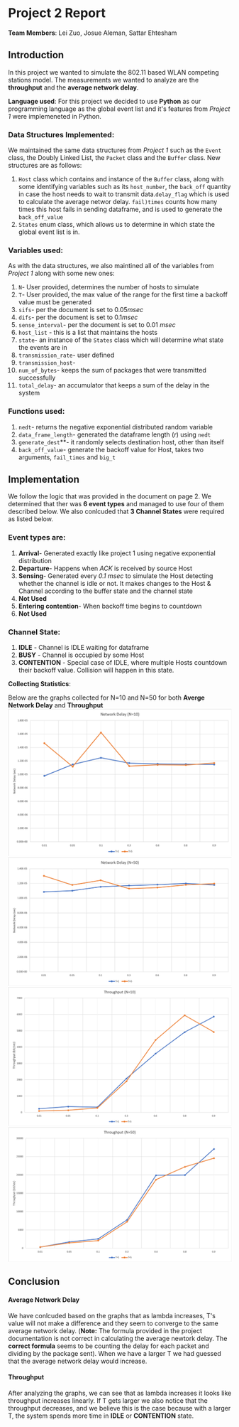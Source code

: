 # Project 2 Report
**Team Members**: Lei Zuo, Josue Aleman, Sattar Ehtesham

## **Introduction**

In this project we wanted to simulate the 802.11 based WLAN competing stations model. The measurements we wanted to analyze are the **throughput** and the **average network delay**. 

**Language used**: For this project we decided to use **Python** as our programming language as the global event list and it's features from *Project 1* were implemeneted in Python. 

### **Data Structures Implemented**:

We maintained the same data structures from *Project 1*  such as the `Event` class, the Doubly Linked List, the `Packet` class and the `Buffer` class. 
New structures are as follows:

1. `Host` class which contains and instance of the `Buffer` class, along with some identifying variables such as its `host_number`, the `back_off` quantity in case the host needs to wait to transmit data.`delay_flag` which is used to calculate the average networ delay. `fail)times` counts how many times this host fails in sending dataframe, and is used to generate the `back_off_value` 
2. `States` enum class, which allows us to determine in which state the global event list is in.

### **Variables used**:

As with the data structures, we also maintined all of the variables from *Project 1* along with some new ones:

1. `N`- User provided, determines the number of hosts to simulate
2. `T`- User provided, the  max value of the range for the first time a backoff value must be generated
3. `sifs`- per the document is set to 0.05*msec*
4. `difs`- per the document is set to 0.1*msec*
5. `sense_interval`- per the document is set to 0.01 *msec*
6. `host_list` - this is a list that maintains the hosts
7. `state`- an instance of the `States` class which will determine what state the events are in
8. `transmission_rate`- user defined
9. `transmission_host`- 
10. `num_of_bytes`- keeps the sum of packages that were transmitted successfully
11. `total_delay`- an accumulator that keeps a sum of the delay in the system

    
### **Functions used**:
1. `nedt`- returns the negative exponential distributed random variable
2. `data_frame_length`- generated the dataframe length (*r*) using `nedt`
3. `generate_dest`**- it randomly selects destination host, other than itself
4. `back_off_value`- generate the backoff value for Host, takes two arguments, `fail_times` and `big_t`

## **Implementation**

We follow the logic that was provided in the document on page 2. We determined that ther was **6 event types** and managed to use four of them described below. We also conlcuded that **3 Channel States** were required as listed below.  

### Event types are:
1. **Arrival**- Generated exactly like project 1 using negative exponential distribution
2. **Departure**- Happens when *ACK* is received by source Host
3. **Sensing**- Generated every *0.1 msec* to simulate the Host detecting whether the channel is idle or not. It makes changes to the Host & Channel according to the buffer state and the channel state
4. **Not Used**
5. **Entering contention**- When backoff time begins to countdown
6. **Not Used**
   
### Channel State:
1. **IDLE** - Channel is IDLE waiting for dataframe
2. **BUSY** - Channel is occupied by some Host
3. **CONTENTION** - Special case of IDLE, where multiple Hosts countdown their backoff value. Collision will happen in this state.

**Collecting Statistics**:

Below are the graphs collected for N=10 and N=50 for both **Averge Network Delay** and **Throughput**
![Graph1](NetworkDelayN10.png)
![Graph2](NetworkDelayN50.png)
![Graph3](ThroughputN10.png)
![Graph3](ThroughputN50.png)

## **Conclusion**

####  Average Network Delay
We have conlcuded based on the graphs that as lambda increases, T's value will not make a difference and they seem to converge to the same average network delay. (**Note:** The formula provided in the project documentation is not correct in calculating the average newtork delay. The **correct formula** seems to be counting the delay for each packet and dividing by the package sent). When we have a larger T we had guessed that the average network delay would increase. 

#### Throughput
After analyzing the graphs, we can see that as lambda increases it looks like throughput increases linearly. If T gets larger we also notice that the throughput decreases, and we believe this is the case because with a larger T, the system spends more time in **IDLE** or **CONTENTION** state. 

